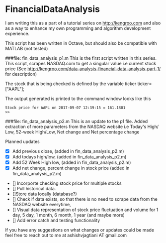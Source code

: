 # FinancialDataAnalysis
I am writing this as a part of a tutorial series on http://kengroo.com
and also as a way to enhance my own programming and algorithm development
experience.

This script has been written in Octave, but should also be compatible with MATLAB (not tested)


###file: fin_data_analysis_p1.m
This is the first script written in this series.
This script, scrapes NASDAQ.com to get a singular value i.e current stock price
(See http://kengroo.com/data-analysis-financial-data-analysis-part-1/ for description)

The stock that is being checked is defined by the variable ticker
ticker=["AAPL"];

The output generated is printed to the command window looks like this

    Stock price for AAPL on 2017-09-07 12:39:15 = 161.1801
    >>

###file: fin_data_analysis_p2.m
This is an update to the p1 file. Added extraction of more parameters from the NASDAQ website
i.e Today's High/ Low, 52-week High/Low, Net change and Net percentage change

Planned updates

- [x] Add previous close, (added in fin_data_analysis_p2.m) 
- [x] Add todays high/low, (added in fin_data_analysis_p2.m)   
- [x] Add 52 Week High low, (added in fin_data_analysis_p2.m)
- [x] Add net change, percent change in stock price (added in fin_data_analysis_p2.m)
- [] Incorporte checking stock price for multiple stocks
- [] Pull historical data.
- []Store data locally (database?)
- [] Check if data exists, so that there is no need to scrape data from the NASDAQ website everytime,
- [] Visual data representation of stock price fluctuation and volume for 1 day, 5 day, 1 month, 6 month, 1 year (and maybe more)
- [] Add error catch and testing functionality

If you have any suggestions on what changes or updates could be made feel free to reach out to me at ashishvjagtiani AT gmail.com

